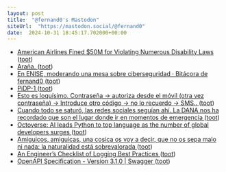 ```yaml
---
layout: post
title:  "@fernand0's Mastodon"
siteUrl:  "https://mastodon.social/@fernand0"
date:  2024-10-31 18:45:17.702000+00:00
---
```

*  [American Airlines Fined $50M for Violating Numerous Disability Laws ](https://www.gatechecked.com/american-airlines-fined-50m-for-violating-numerous-disability-laws-962) ([toot](https://mastodon.social/@fernand0/113403515219973037))
*  [Araña. ](https://avecesunafoto.wordpress.com/2024/10/31/arana-2) ([toot](https://mastodon.social/@fernand0/113403267890802719))
*  [En ENISE, moderando una mesa sobre ciberseguridad · Bitácora de fernand0 ](http://blog.elmundoesimperfecto.com/2024/10/23/en-enise-mesa-ciberseguridad) ([toot](https://mastodon.social/@fernand0/113403237724834371))
*  [PiDP-1 ](https://obsolescence.dev/pidp1.htm) ([toot](https://mastodon.social/@fernand0/113403227022318237))
*  [Esto es loquísimo. Contraseña -&gt; autoriza desde el móvil (otra vez contraseña) -&gt; Introduce otro código -&gt; no lo recuerdo -&gt; SMS.. ](https://mastodon.social/@fernand0/113403198865568629) ([toot](https://mastodon.social/@fernand0/113403198865568629))
*  [Cuando todo se saturó, las redes sociales seguían ahí. La DANA nos ha recordado que son el lugar donde ir en momentos de emergencia ](https://www.xataka.com/aplicaciones/cuando-todo-se-saturo-redes-sociales-seguian-ahi-dana-nos-ha-recordado-que-lugar-donde-ir-momentos-emergenci) ([toot](https://mastodon.social/@fernand0/113402977976800991))
*  [Octoverse: AI leads Python to top language as the number of global developers surges ](https://github.blog/news-insights/octoverse/octoverse-2024) ([toot](https://mastodon.social/@fernand0/113402670717710244))
*  [Amiguicos, amiguicas, una cosica os voy a decir, que no os sepa malo ni nada: la naturalidad está sobrevalorada ](https://mastodon.social/@fernand0/113402349243102482) ([toot](https://mastodon.social/@fernand0/113402349243102482))
*  [An Engineer’s Checklist of Logging Best Practices ](https://www.honeycomb.io/blog/engineers-checklist-logging-best-practice) ([toot](https://mastodon.social/@fernand0/113402017465121166))
*  [OpenAPI Specification - Version 3.1.0 \| Swagger ](https://swagger.io/specification) ([toot](https://mastodon.social/@fernand0/113401768513630603))
